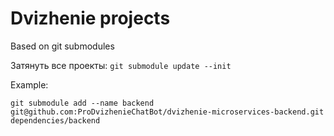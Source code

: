 # Dvizhenie projects

Based on git submodules

Затянуть все проекты: `git submodule update --init`

Example:

```
git submodule add --name backend git@github.com:ProDvizhenieChatBot/dvizhenie-microservices-backend.git dependencies/backend
```
